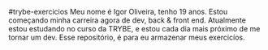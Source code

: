 #trybe-exercicios
Meu nome é Igor Oliveira, tenho 19 anos. Estou começando minha carreira agora de dev, back & front end. 
Atualmente estou estudando no curso da TRYBE, e estou cada dia mais próximo de me tornar um dev.
Esse repositório, é para eu armazenar meus exercicíos.


